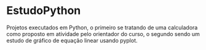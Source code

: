 # EstudoPython
Projetos executados em Python, o primeiro se tratando de uma calculadora como proposto em atividade pelo orientador do curso, o segundo sendo um estudo de gráfico de equação linear usando pyplot.
